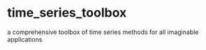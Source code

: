 # time_series_toolbox
a comprehensive toolbox of time series methods for all imaginable applications
